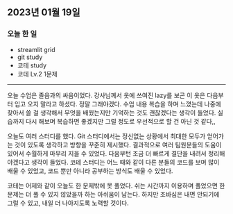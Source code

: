 ## 2023년 01월 19일

### 오늘 한 일

- streamlit grid
- git study
- 코테 study
- 코테 Lv.2 1문제

---

오늘 수업은 졸음과의 싸움이었다. 강사님께서 옷에 쓰여진 lazy를 보곤 이 옷은 다음부터 입고 오지 말라고 하셨다. 정말 그래야겠다. 수업 내용 복습을 하며 느꼈는데 나중에 찾아서 쓸
걸 생각해서 무엇을 배웠는지만 기억하는 것도 괜찮겠다는 생각이 들었다. 실습까지 다시 해보며 복습하면 좋겠지만 그럴 정도로 우선적으로 할 건 아닌 것 같다,,

오늘도 여러 스터디를 했다. Git 스터디에서는 정신없는 상황에서 최대한 모두가 얻어가는 것이 있도록 생각하고 방향을 꾸준히 제시했다. 결과적으로 여러 팀원분들의 도움이 있어서
수월하게 마무리 지을 수 있었다. 다음부턴 조금 더 빠르게 결단을 내려서 정리해야겠다고 생각이 들었다. 코테 스터디는 어느 때와 같이 다른 분들의 코드를 보며 많이 배울 수 있었고,
코드 뿐만 아니라 공부하는 방식도 배울 수 있었다.

코테는 어제와 같이 오늘도 한 문제밖에 못 풀었다. 쉬는 시간까지 이용하며 풀었으면 한 문제는 더 풀 수 있지 않았을까 하는 아쉬움이 남는다. 하지만 조바심은 내면 안되기에 그럴 수 있고,
내일 더 나아지도록 노력할 것이다.
